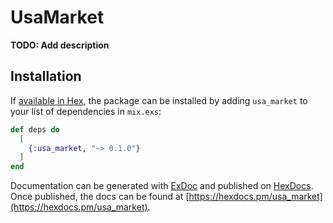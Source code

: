 # UsaMarket

**TODO: Add description**

## Installation

If [available in Hex](https://hex.pm/docs/publish), the package can be installed
by adding `usa_market` to your list of dependencies in `mix.exs`:

```elixir
def deps do
  [
    {:usa_market, "~> 0.1.0"}
  ]
end
```

Documentation can be generated with [ExDoc](https://github.com/elixir-lang/ex_doc)
and published on [HexDocs](https://hexdocs.pm). Once published, the docs can
be found at [https://hexdocs.pm/usa_market](https://hexdocs.pm/usa_market).

